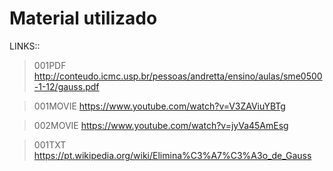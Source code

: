 # Material utilizado

LINKS::

> 001PDF  
> http://conteudo.icmc.usp.br/pessoas/andretta/ensino/aulas/sme0500-1-12/gauss.pdf  

> 001MOVIE
> https://www.youtube.com/watch?v=V3ZAViuYBTg

> 002MOVIE
> https://www.youtube.com/watch?v=jyVa45AmEsg

> 001TXT
> https://pt.wikipedia.org/wiki/Elimina%C3%A7%C3%A3o_de_Gauss
